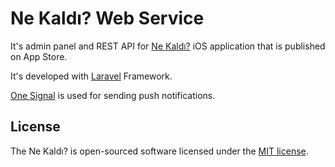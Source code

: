 # Ne Kaldı? Web Service
It's admin panel and REST API for [Ne Kaldı?]() iOS application that is published on App Store.

It's developed with [Laravel](www.laravel.com) Framework.

[One Signal](www.onesignal.com) is used for sending push notifications.

## License
The Ne Kaldı? is open-sourced software licensed under the [MIT license](http://opensource.org/licenses/MIT).
